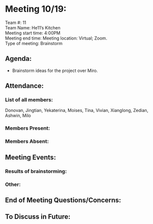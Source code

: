# **Meeting 10/19:**
Team #: 11  
Team Name: He11’s Kitchen  
Meeting start time: 4:00PM  
Meeting end time: 
Meeting location: Virtual; Zoom.  
Type of meeting: Brainstorm  

## Agenda:
- Brainstorm ideas for the project over Miro.

## Attendance:
### List of all members:
Donovan, Jingtian, Yekaterina, Moises, Tina, Vivian, Xianglong, Zedian, Ashwin, Milo
### Members Present:

### Members Absent:


## Meeting Events:
### Results of brainstorming:

### Other:


## End of Meeting Questions/Concerns:


## To Discuss in Future:

